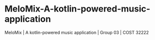 # MeloMix-A-kotlin-powered-music-application
MeloMix | A kotlin-powered music application | Group 03 | COST 32222
